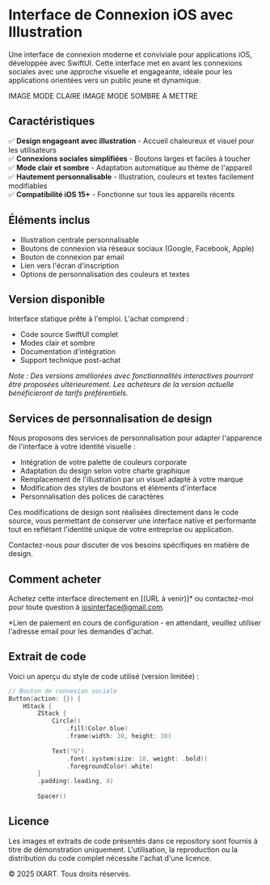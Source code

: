 # Interface de Connexion iOS avec Illustration

Une interface de connexion moderne et conviviale pour applications iOS, développée avec SwiftUI. Cette interface met en avant les connexions sociales avec une approche visuelle et engageante, idéale pour les applications orientées vers un public jeune et dynamique.

IMAGE MODE CLAIRE 
IMAGE MODE SOMBRE A METTRE 

## Caractéristiques
✅ **Design engageant avec illustration** - Accueil chaleureux et visuel pour les utilisateurs  
✅ **Connexions sociales simplifiées** - Boutons larges et faciles à toucher  
✅ **Mode clair et sombre** - Adaptation automatique au thème de l'appareil  
✅ **Hautement personnalisable** - Illustration, couleurs et textes facilement modifiables  
✅ **Compatibilité iOS 15+** - Fonctionne sur tous les appareils récents

## Éléments inclus
- Illustration centrale personnalisable
- Boutons de connexion via réseaux sociaux (Google, Facebook, Apple)
- Bouton de connexion par email
- Lien vers l'écran d'inscription
- Options de personnalisation des couleurs et textes

## Version disponible
Interface statique prête à l'emploi. L'achat comprend :
- Code source SwiftUI complet
- Modes clair et sombre
- Documentation d'intégration
- Support technique post-achat

*Note : Des versions améliorées avec fonctionnalités interactives pourront être proposées ultérieurement. Les acheteurs de la version actuelle bénéficieront de tarifs préférentiels.*

## Services de personnalisation de design
Nous proposons des services de personnalisation pour adapter l'apparence de l'interface à votre identité visuelle :
- Intégration de votre palette de couleurs corporate
- Adaptation du design selon votre charte graphique
- Remplacement de l'illustration par un visuel adapté à votre marque
- Modification des styles de boutons et éléments d'interface
- Personnalisation des polices de caractères

Ces modifications de design sont réalisées directement dans le code source, vous permettant de conserver une interface native et performante tout en reflétant l'identité unique de votre entreprise ou application.

Contactez-nous pour discuter de vos besoins spécifiques en matière de design.


## Comment acheter

Achetez cette interface directement en [(URL à venir)]* ou contactez-moi pour toute question à iosinterface@gmail.com.

*Lien de paiement en cours de configuration - en attendant, veuillez utiliser l'adresse email pour les demandes d'achat.

## Extrait de code
Voici un aperçu du style de code utilisé (version limitée) :
```swift
// Bouton de connexion sociale
Button(action: {}) {
    HStack {
        ZStack {
            Circle()
                .fill(Color.blue)
                .frame(width: 30, height: 30)
            
            Text("G")
                .font(.system(size: 18, weight: .bold))
                .foregroundColor(.white)
        }
        .padding(.leading, 8)
        
        Spacer()
```

## Licence

Les images et extraits de code présentés dans ce repository sont fournis à titre de démonstration uniquement. L'utilisation, la reproduction ou la distribution du code complet nécessite l'achat d'une licence.

© 2025 IXART. Tous droits réservés.
